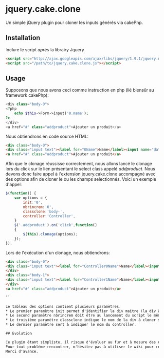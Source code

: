 # jquery.cake.clone

Un simple jQuery plugin pour cloner les inputs générés via cakePhp.

## Installation

Inclure le script *après* la librairy Jquery

```html
<script src="http://ajax.googleapis.com/ajax/libs/jquery/1.9.1/jquery.min.js"></script>
<script src="/path/to/jquery.cake.clone.js"></script>

```

## Usage

Supposons que nous avons ceci comme instruction en php (lié biensûr au framework cakePhp):

```php
<div class="body-0">
<?php 
	echo $this->Form->input('0.name');
?>
</div>
<a href="#" class="addproduct">Ajouter un produit</a>

```

Nous obtiendrons en code source HTML:

```html
<div class="body-0">
<div class="input text"><label for="0Name">Name</label><input name="data[0][name]" type="text" id="0Name"/></div></div>
<a href="#" class="addproduct">Ajouter un produit</a>

```

Afin que le clonage réussisse correctement, nous allons lancé le clonage lors du click sur le lien présentant le select class appelé *addproduct*. Nous devons donc faire appel à l'extension jquery.cake.clone accompagné avec des options afin de cloner le ou les champs selectionnés.
Voici un exemple d'appel:

```javascript
$(function() {
	var options = {
    	init:'0',
    	nbrincrem:'0',
    	classclone:'body-',
    	controller:'Controller',
  	}
	$('.addproduct').on('click',function()
	{
		$(this).clonage(options);
	});
});

```

Lors de l'exécution d'un clonage, nous obtiendrons:
```html
<div class="body-0">
<div class="input text"><label for="Controller0Name">Name</label><input name="data[Controller][0][name]" type="text" id="0Name"/></div>
</div>
<div class="body-1">
<div class="input text"><label for="Controller1Name">Name</label><input name="data[Controller][1][name]" type="text" id="Controller1Name"/></div>
</div>
<a href="#" class="addproduct">Ajouter un produit</a>

̀``

Le tableau des options contient plusieurs paramètres.
* Le premier paramètre init permet d'identifier la div maitre (la div à cloner).
* Le second paramètre nbrincrem doit être au lancement du script le même que *init* et permet d'incrémenter à chaque ajout le numéro du clone réalisé.
* Le troisième paramètre classclone indique le nom de la div à cloner sans son identification numérique.
* Le dernier paramètre sert à indiquer le nom du controller.

## Evolution

Ce plugin étant simpliste, il risque d'évoluer au fur et à mesure des usages et des retours.
Pour tout problème rencontrer, n'hésitez pas à utiliser le wiki pour retourner vos idées.
Merci d'avance.